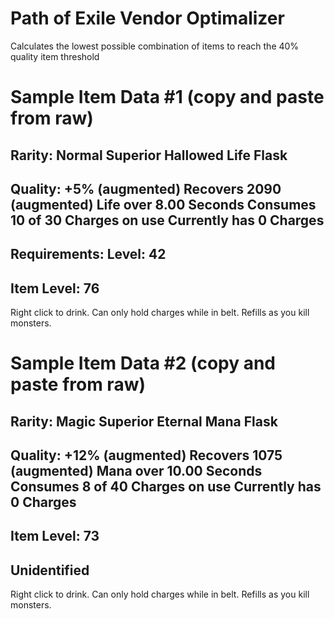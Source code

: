 # Path of Exile Vendor Optimalizer
Calculates the lowest possible combination of items to reach the 40% quality item threshold

# Sample Item Data #1 (copy and paste from raw)
Rarity: Normal
Superior Hallowed Life Flask
--------
Quality: +5% (augmented)
Recovers 2090 (augmented) Life over 8.00 Seconds
Consumes 10 of 30 Charges on use
Currently has 0 Charges
--------
Requirements:
Level: 42
--------
Item Level: 76
--------
Right click to drink. Can only hold charges while in belt. Refills as you kill monsters.

# Sample Item Data #2  (copy and paste from raw)
Rarity: Magic
Superior Eternal Mana Flask
--------
Quality: +12% (augmented)
Recovers 1075 (augmented) Mana over 10.00 Seconds
Consumes 8 of 40 Charges on use
Currently has 0 Charges
--------
Item Level: 73
--------
Unidentified
--------
Right click to drink. Can only hold charges while in belt. Refills as you kill monsters.
